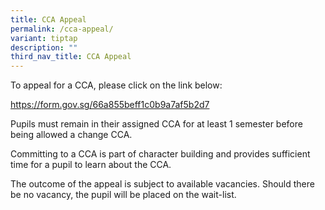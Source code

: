 ```yaml
---
title: CCA Appeal
permalink: /cca-appeal/
variant: tiptap
description: ""
third_nav_title: CCA Appeal
---
```

<p>To appeal for a CCA, please click on the link below:</p>
<p><a href="https://form.gov.sg/66a855beff1c0b9a7af5b2d7" rel="noopener noreferrer nofollow" target="_blank">https://form.gov.sg/66a855beff1c0b9a7af5b2d7</a>
</p>
<p>Pupils must remain in their assigned CCA for at least 1 semester before
being allowed a change CCA.</p>
<p>Committing to a CCA is part of character building and provides sufficient
time for a pupil to learn about the CCA.</p>
<p>The outcome of the appeal is subject to available vacancies. Should there
be no vacancy, the pupil will be placed on the wait-list.</p>
<p></p>